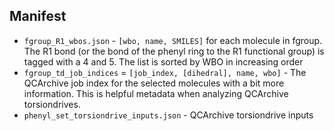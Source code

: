 ## Manifest

* `fgroup_R1_wbos.json` - `[wbo, name, SMILES]` for each molecule in fgroup. The R1 bond (or the bond of the phenyl ring
to the R1 functional group) is tagged with a 4 and 5. The list is sorted by WBO in increasing order
* `fgroup_td_job_indices` = `[job_index, [dihedral], name, wbo]` - The QCArchive job index for the selected molecules with 
a bit more information. This is helpful metadata when analyzing QCArchive torsiondrives. 
* `phenyl_set_torsiondrive_inputs.json` - QCArchive torsiondrive inputs